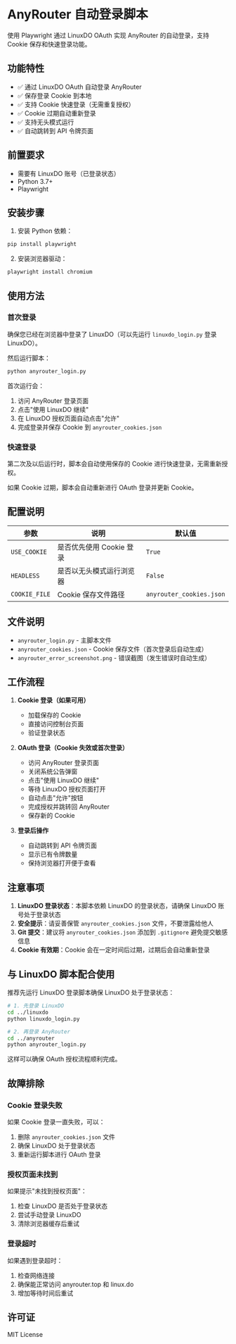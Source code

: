 # AnyRouter 自动登录脚本

使用 Playwright 通过 LinuxDO OAuth 实现 AnyRouter 的自动登录，支持 Cookie 保存和快速登录功能。

## 功能特性

- ✅ 通过 LinuxDO OAuth 自动登录 AnyRouter
- ✅ 保存登录 Cookie 到本地
- ✅ 支持 Cookie 快速登录（无需重复授权）
- ✅ Cookie 过期自动重新登录
- ✅ 支持无头模式运行
- ✅ 自动跳转到 API 令牌页面

## 前置要求

- 需要有 LinuxDO 账号（已登录状态）
- Python 3.7+
- Playwright

## 安装步骤

1. 安装 Python 依赖：

```bash
pip install playwright
```

2. 安装浏览器驱动：

```bash
playwright install chromium
```

## 使用方法

### 首次登录

确保您已经在浏览器中登录了 LinuxDO（可以先运行 `linuxdo_login.py` 登录 LinuxDO）。

然后运行脚本：

```bash
python anyrouter_login.py
```

首次运行会：
1. 访问 AnyRouter 登录页面
2. 点击"使用 LinuxDO 继续"
3. 在 LinuxDO 授权页面自动点击"允许"
4. 完成登录并保存 Cookie 到 `anyrouter_cookies.json`

### 快速登录

第二次及以后运行时，脚本会自动使用保存的 Cookie 进行快速登录，无需重新授权。

如果 Cookie 过期，脚本会自动重新进行 OAuth 登录并更新 Cookie。

## 配置说明

| 参数 | 说明 | 默认值 |
|------|------|--------|
| `USE_COOKIE` | 是否优先使用 Cookie 登录 | `True` |
| `HEADLESS` | 是否以无头模式运行浏览器 | `False` |
| `COOKIE_FILE` | Cookie 保存文件路径 | `anyrouter_cookies.json` |

## 文件说明

- `anyrouter_login.py` - 主脚本文件
- `anyrouter_cookies.json` - Cookie 保存文件（首次登录后自动生成）
- `anyrouter_error_screenshot.png` - 错误截图（发生错误时自动生成）

## 工作流程

1. **Cookie 登录（如果可用）**
   - 加载保存的 Cookie
   - 直接访问控制台页面
   - 验证登录状态

2. **OAuth 登录（Cookie 失效或首次登录）**
   - 访问 AnyRouter 登录页面
   - 关闭系统公告弹窗
   - 点击"使用 LinuxDO 继续"
   - 等待 LinuxDO 授权页面打开
   - 自动点击"允许"按钮
   - 完成授权并跳转回 AnyRouter
   - 保存新的 Cookie

3. **登录后操作**
   - 自动跳转到 API 令牌页面
   - 显示已有令牌数量
   - 保持浏览器打开便于查看

## 注意事项

1. **LinuxDO 登录状态**：本脚本依赖 LinuxDO 的登录状态，请确保 LinuxDO 账号处于登录状态
2. **安全提示**：请妥善保管 `anyrouter_cookies.json` 文件，不要泄露给他人
3. **Git 提交**：建议将 `anyrouter_cookies.json` 添加到 `.gitignore` 避免提交敏感信息
4. **Cookie 有效期**：Cookie 会在一定时间后过期，过期后会自动重新登录

## 与 LinuxDO 脚本配合使用

推荐先运行 LinuxDO 登录脚本确保 LinuxDO 处于登录状态：

```bash
# 1. 先登录 LinuxDO
cd ../linuxdo
python linuxdo_login.py

# 2. 再登录 AnyRouter
cd ../anyrouter
python anyrouter_login.py
```

这样可以确保 OAuth 授权流程顺利完成。

## 故障排除

### Cookie 登录失败

如果 Cookie 登录一直失败，可以：
1. 删除 `anyrouter_cookies.json` 文件
2. 确保 LinuxDO 处于登录状态
3. 重新运行脚本进行 OAuth 登录

### 授权页面未找到

如果提示"未找到授权页面"：
1. 检查 LinuxDO 是否处于登录状态
2. 尝试手动登录 LinuxDO
3. 清除浏览器缓存后重试

### 登录超时

如果遇到登录超时：
1. 检查网络连接
2. 确保能正常访问 anyrouter.top 和 linux.do
3. 增加等待时间后重试

## 许可证

MIT License

